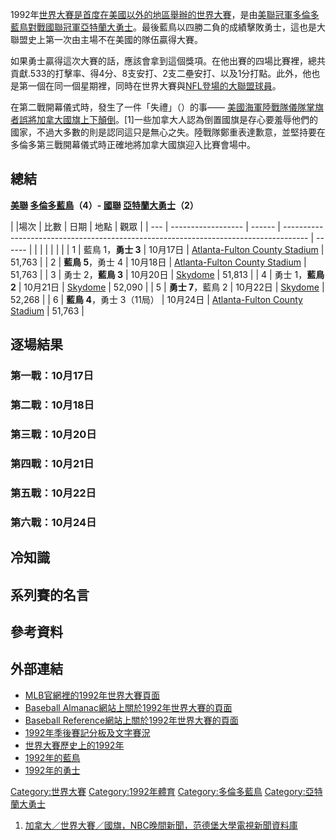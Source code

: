 1992年[世界大賽是首度在美國以外的地區舉辦的世界大賽](../Page/世界大賽.md "wikilink")，是由[美聯冠軍](../Page/美國聯盟.md "wikilink")[多倫多藍鳥對戰](../Page/多倫多藍鳥.md "wikilink")[國聯冠軍](../Page/國家聯盟.md "wikilink")[亞特蘭大勇士](../Page/亞特蘭大勇士.md "wikilink")。最後藍鳥以四勝二負的成績擊敗勇士，這也是大聯盟史上第一次由主場不在美國的隊伍贏得大賽。

如果勇士贏得這次大賽的話，應該會拿到這個獎項。在他出賽的四場比賽裡，總共貢獻.533的打擊率、得4分、8支安打、2支二壘安打、以及1分打點。此外，他也是第一個在同一個星期裡，同時在世界大賽與[NFL登場的大聯盟球員](../Page/NFL.md "wikilink")。

在第二戰開幕儀式時，發生了一件「失禮」（）的事——
[美國海軍陸戰隊儀隊掌旗者誤將加拿大國旗上下顛倒](../Page/美國海軍陸戰隊.md "wikilink")。\[1\]一些加拿大人認為倒置國旗是存心要羞辱他們的國家，不過大多數的則是認同這只是無心之失。陸戰隊鄭重表達歉意，並堅持要在多倫多第三戰開幕儀式時正確地將加拿大國旗迎入比賽會場中。

## 總結

**[美聯](../Page/美國聯盟.md "wikilink")
[多倫多藍鳥](../Page/多倫多藍鳥.md "wikilink")（4）-
[國聯](../Page/國家聯盟.md "wikilink")
[亞特蘭大勇士](../Page/亞特蘭大勇士.md "wikilink")（2）**

| |場次 | 比數                 | 日期     | 地點                                                                                   | 觀眾     |
| --- | ------------------ | ------ | ------------------------------------------------------------------------------------ | ------ |
|     |                    |        |                                                                                      |        |
| 1   | 藍鳥 1，**勇士 3**      | 10月17日 | [Atlanta-Fulton County Stadium](../Page/Atlanta-Fulton_County_Stadium.md "wikilink") | 51,763 |
| 2   | **藍鳥 5**，勇士 4      | 10月18日 | [Atlanta-Fulton County Stadium](../Page/Atlanta-Fulton_County_Stadium.md "wikilink") | 51,763 |
| 3   | 勇士 2，**藍鳥 3**      | 10月20日 | [Skydome](../Page/Skydome.md "wikilink")                                             | 51,813 |
| 4   | 勇士 1，**藍鳥 2**      | 10月21日 | [Skydome](../Page/Skydome.md "wikilink")                                             | 52,090 |
| 5   | **勇士 7**，藍鳥 2      | 10月22日 | [Skydome](../Page/Skydome.md "wikilink")                                             | 52,268 |
| 6   | **藍鳥 4**，勇士 3（11局） | 10月24日 | [Atlanta-Fulton County Stadium](../Page/Atlanta-Fulton_County_Stadium.md "wikilink") | 51,763 |

## 逐場結果

### 第一戰：10月17日

### 第二戰：10月18日

### 第三戰：10月20日

### 第四戰：10月21日

### 第五戰：10月22日

### 第六戰：10月24日

## 冷知識

## 系列賽的名言

## 參考資料

## 外部連結

  - [MLB官網裡的1992年世界大賽頁面](http://mlb.mlb.com/NASApp/mlb/mlb/history/postseason/mlb_ws_recaps.jsp?feature=1992)
  - [Baseball
    Almanac網站上關於1992年世界大賽的頁面](http://baseball-almanac.com/ws/yr1992ws.shtml)
  - [Baseball
    Reference網站上關於1992年世界大賽的頁面](http://www.baseball-reference.com/postseason/1992_WS.shtml)
  - [1992年季後賽記分板及文字賽況](http://retrosheet.org/boxesetc/1992/YPS_1992.htm)
  - [世界大賽歷史上的1992年](https://web.archive.org/web/20071229093946/http://www.sportingnews.com/archives/worldseries/1992.html)
  - [1992年的藍鳥](https://web.archive.org/web/20040511200200/http://www.baseballlibrary.com/baseballlibrary/teams/1992bluejays.stm)
  - [1992年的勇士](https://web.archive.org/web/20040420121754/http://www.baseballlibrary.com/baseballlibrary/teams/1992braves.stm)

[Category:世界大賽](https://zh.wikipedia.org/wiki/Category:世界大賽 "wikilink")
[Category:1992年體育](https://zh.wikipedia.org/wiki/Category:1992年體育 "wikilink")
[Category:多倫多藍鳥](https://zh.wikipedia.org/wiki/Category:多倫多藍鳥 "wikilink")
[Category:亞特蘭大勇士](https://zh.wikipedia.org/wiki/Category:亞特蘭大勇士 "wikilink")

1.  [加拿大／世界大賽／國旗，NBC晚間新聞，范德堡大學電視新聞資料庫](http://openweb.tvnews.vanderbilt.edu/1992-10/1992-10-20-NBC-16.html)
